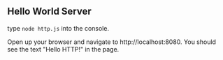## Hello World Server
type `node http.js` into the console.

Open up your browser and navigate to http://localhost:8080. You should see the text "Hello HTTP!" in the page.
